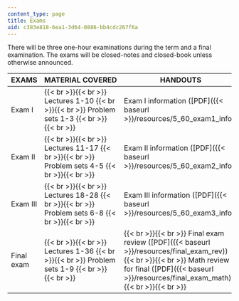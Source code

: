 ```yaml
---
content_type: page
title: Exams
uid: c383e818-6ea1-3d64-0886-bb4cdc267f6a
---
```


There will be three one-hour examinations during the term and a final examination. The exams will be closed-notes and closed-book unless otherwise announced.

| EXAMS | MATERIAL COVERED | HANDOUTS |
| --- | --- | --- |
| Exam I |  {{< br >}}{{< br >}} Lectures 1-10 {{< br >}}{{< br >}} Problem sets 1-3 {{< br >}}{{< br >}}  | Exam I information ([PDF]({{< baseurl >}}/resources/5_60_exam1_info)) |
| Exam II |  {{< br >}}{{< br >}} Lectures 11-17 {{< br >}}{{< br >}} Problem sets 4-5 {{< br >}}{{< br >}}  | Exam II information ([PDF]({{< baseurl >}}/resources/5_60_exam2_info)) |
| Exam III |  {{< br >}}{{< br >}} Lectures 18-28 {{< br >}}{{< br >}} Problem sets 6-8 {{< br >}}{{< br >}}  | Exam III information ([PDF]({{< baseurl >}}/resources/5_60_exam3_info)) |
| Final exam |  {{< br >}}{{< br >}} Lectures 1-36 {{< br >}}{{< br >}} Problem sets 1-9 {{< br >}}{{< br >}}  |  {{< br >}}{{< br >}} Final exam review ([PDF]({{< baseurl >}}/resources/final_exam_rev)) {{< br >}}{{< br >}} Math review for final ([PDF]({{< baseurl >}}/resources/final_exam_math)) {{< br >}}{{< br >}}
